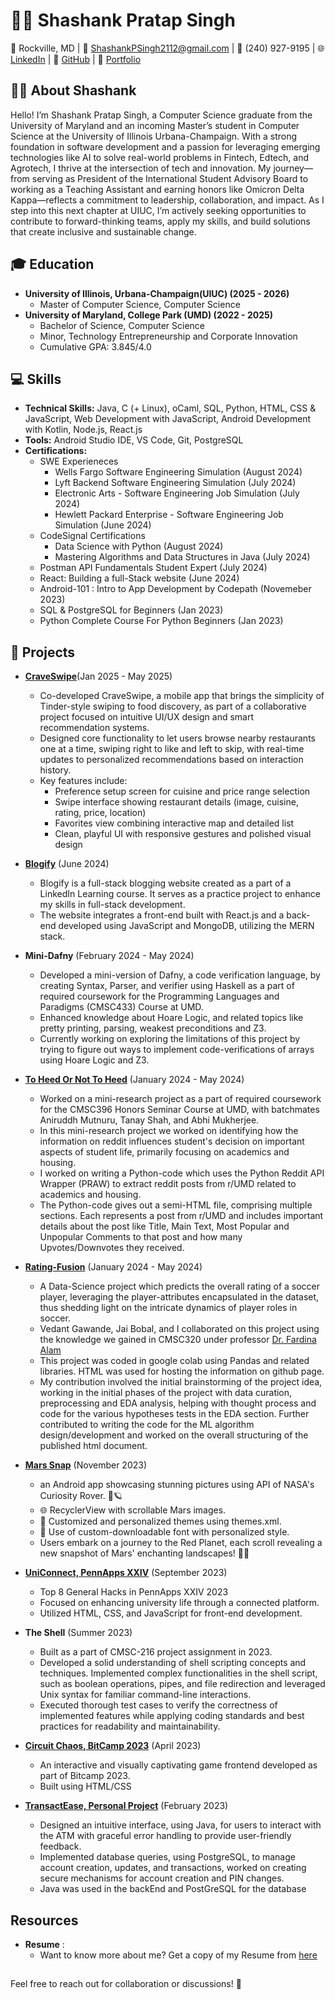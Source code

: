 # 👨‍💻 Shashank Pratap Singh

📍 Rockville, MD | 📧 ShashankPSingh2112@gmail.com | 📱 (240) 927-9195 | 
🌐 [LinkedIn](www.linkedin.com/in/shashank-p-singh/) | 🐙 [GitHub](https://github.com/shashanksp04) | 💼 [Portfolio](https://shashanksp04.github.io/)

## 👨‍🎓 About Shashank
Hello! I’m Shashank Pratap Singh, a Computer Science graduate from the University of Maryland and an incoming Master’s student in Computer Science at the University of Illinois Urbana-Champaign. With a strong foundation in software development and a passion for leveraging emerging technologies like AI to solve real-world problems in Fintech, Edtech, and Agrotech, I thrive at the intersection of tech and innovation. My journey—from serving as President of the International Student Advisory Board to working as a Teaching Assistant and earning honors like Omicron Delta Kappa—reflects a commitment to leadership, collaboration, and impact. As I step into this next chapter at UIUC, I’m actively seeking opportunities to contribute to forward-thinking teams, apply my skills, and build solutions that create inclusive and sustainable change.

## 🎓 Education
- **University of Illinois, Urbana-Champaign(UIUC) (2025 - 2026)**
  - Master of Computer Science, Computer Science 
- **University of Maryland, College Park (UMD) (2022 - 2025)**
  - Bachelor of Science, Computer Science 
  - Minor, Technology Entrepreneurship and Corporate Innovation 
  - Cumulative GPA: 3.845/4.0

## 💻 Skills
- **Technical Skills:** Java, C (+ Linux), oCaml, SQL, Python, HTML, CSS & JavaScript, Web Development with JavaScript, Android Development with Kotlin, Node.js, React.js
- **Tools:** Android Studio IDE, VS Code, Git, PostgreSQL
- **Certifications:**
    - SWE Experieneces
      - Wells Fargo Software Engineering Simulation (August 2024)
      - Lyft Backend Software Engineering Simulation (July 2024)
      - Electronic Arts - Software Engineering Job Simulation (July 2024)
      - Hewlett Packard Enterprise - Software Engineering Job Simulation (June 2024)
    - CodeSignal Certifications
      - Data Science with Python (August 2024)
      - Mastering Algorithms and Data Structures in Java (July 2024)
    - Postman API Fundamentals Student Expert (July 2024)
    - React: Building a full-Stack website (June 2024) 
    - Android-101 : Intro to App Development by Codepath (Novemeber 2023)
    - SQL & PostgreSQL for Beginners (Jan 2023)
    - Python Complete Course For Python Beginners (Jan 2023)

## 🚀 Projects

- [**CraveSwipe**](https://github.com/shashanksp04/CraveSwipe)(Jan 2025 - May 2025)
  - Co-developed CraveSwipe, a mobile app that brings the simplicity of Tinder-style swiping to food discovery, as part of a collaborative project focused on intuitive UI/UX design and smart recommendation systems.
  - Designed core functionality to let users browse nearby restaurants one at a time, swiping right to like and left to skip, with real-time updates to personalized recommendations based on interaction history.
  - Key features include:
    - Preference setup screen for cuisine and price range selection
    - Swipe interface showing restaurant details (image, cuisine, rating, price, location)
    - Favorites view combining interactive map and detailed list
    - Clean, playful UI with responsive gestures and polished visual design

- [**Blogify**](https://github.com/shashanksp04/Blogify) (June 2024)
  - Blogify is a full-stack blogging website created as a part of a LinkedIn Learning course. It serves as a practice project to enhance my skills in full-stack development.
  - The website integrates a front-end built with React.js and a back-end developed using JavaScript and MongoDB, utilizing the MERN stack.

- **Mini-Dafny** (February 2024 - May 2024)
  - Developed a mini-version of Dafny, a code verification language, by creating Syntax, Parser, and verifier using Haskell as a part of required coursework for the Programming Languages and Paradigms (CMSC433) Course at UMD. 
  - Enhanced knowledge about Hoare Logic, and related topics like pretty printing, parsing, weakest preconditions and Z3.
  - Currently working on exploring the limitations of this project by trying to figure out ways to implement code-verifications of arrays using Hoare Logic and Z3.

- [**To Heed Or Not To Heed**](https://github.com/shashanksp04/To-Heed-Or-Not-To-Heed) (January 2024 - May 2024)
  - Worked on a mini-research project as a part of required coursework for the CMSC396 Honors Seminar Course at UMD, with batchmates Aniruddh Mutnuru, Tanay Shah, and Abhi Mukherjee.
  - In this mini-research project we worked on identifying how the information on reddit influences student's decision on important aspects of student life, primarily focusing on academics and housing.
  - I worked on writing a Python-code which uses the Python Reddit API Wrapper (PRAW) to extract reddit posts from r/UMD related to academics and housing.
  - The Python-code gives out a semi-HTML file, comprising multiple sections. Each represents a post from r/UMD and includes important details about the post like Title, Main Text, Most Popular and Unpopular Comments to that post and how many Upvotes/Downvotes they received.
  
- [**Rating-Fusion**](https://github.com/shashanksp04/Rating-Fusion) (January 2024 - May 2024)
  - A Data-Science project which predicts the overall rating of a soccer player, leveraging the player-attributes encapsulated in the dataset, thus shedding light on the intricate dynamics of player roles in soccer.
  - Vedant Gawande, Jai Bobal, and I collaborated on this project using the knowledge we gained in CMSC320 under professor [Dr. Fardina Alam](https://www.fardinafathmiulalam.com/)
  - This project was coded in google colab using Pandas and related libraries. HTML was used for hosting the information on github page.
  - My contribution involved the initial brainstorming of the project idea, working in the initial phases of the project with data curation, preprocessing and EDA analysis, helping with thought process and code for the various hypotheses tests in the EDA section. Further contributed to writing the code for the ML algorithm design/development and worked on the overall structuring of the published html document.

- [**Mars Snap**](https://github.com/shashanksp04/Mars_Snap) (November 2023)
  - an Android app showcasing stunning pictures using API of NASA's Curiosity Rover. 📸🪐
  - 🌐 RecyclerView with scrollable Mars images.
  - 🎨 Customized and personalized themes using themes.xml.
  - 🎉 Use of custom-downloadable font with personalized style.
  - Users embark on a journey to the Red Planet, each scroll revealing a new snapshot of Mars' enchanting landscapes! 🚀✨
 
- [**UniConnect, PennApps XXIV**](https://github.com/shashanksp04/UniConnect) (September 2023)
  - Top 8 General Hacks in PennApps XXIV 2023
  - Focused on enhancing university life through a connected platform.
  - Utilized HTML, CSS, and JavaScript for front-end development.

- **The Shell** (Summer 2023)
  - Built as a part of CMSC-216 project assignment in 2023.
  - Developed a solid understanding of shell scripting concepts and techniques. Implemented complex functionalities in the shell script, such as boolean operations, pipes, and file redirection and leveraged Unix syntax for familiar command-line interactions.
  - Executed thorough test cases to verify the correctness of implemented features while applying coding standards and best practices for readability and maintainability.


- [**Circuit Chaos, BitCamp 2023**](https://github.com/shashanksp04/Circuit-Chaos) (April 2023)
  - An interactive and visually captivating game frontend developed as part of Bitcamp 2023.
  - Built using HTML/CSS  

- [**TransactEase, Personal Project**](https://github.com/shashanksp04/TransactEase) (February 2023)
  - Designed an intuitive interface, using Java, for users to interact with the ATM with graceful error handling to provide user-friendly feedback.
  - Implemented database queries, using PostgreSQL, to manage account creation, updates, and transactions, worked on creating secure mechanisms for account creation and PIN changes.
  - Java was used in the backEnd and PostGreSQL for the database

## Resources
- **Resume** :
  - Want to know more about me? Get a copy of my Resume from [here](https://github.com/user-attachments/files/20983517/Resume_Shashank.pdf)




 
  
##
Feel free to reach out for collaboration or discussions! 🚀
